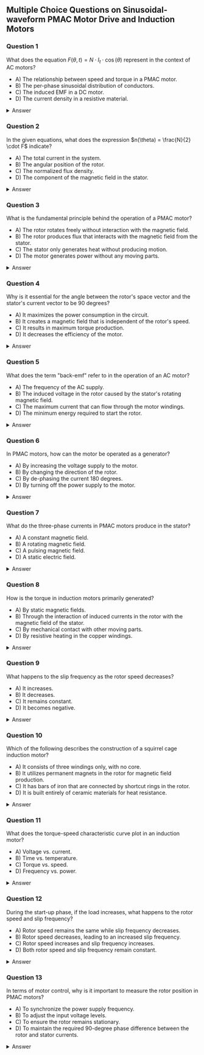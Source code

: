 
## Multiple Choice Questions on Sinusoidal-waveform PMAC Motor Drive and Induction Motors

### Question 1
What does the equation $F(\theta, t) = N \cdot I_t \cdot \cos(\theta)$ represent in the context of AC motors?
- A) The relationship between speed and torque in a PMAC motor.
- B) The per-phase sinusoidal distribution of conductors.
- C) The induced EMF in a DC motor.
- D) The current density in a resistive material.

<details>
<summary>Answer</summary>
B) The per-phase sinusoidal distribution of conductors.
</details>

### Question 2
In the given equations, what does the expression $n(\theta) = \frac{N}{2} \cdot F$ indicate?
- A) The total current in the system.
- B) The angular position of the rotor.
- C) The normalized flux density.
- D) The component of the magnetic field in the stator.

<details>
<summary>Answer</summary>
C) The normalized flux density.
</details>

### Question 3
What is the fundamental principle behind the operation of a PMAC motor?
- A) The rotor rotates freely without interaction with the magnetic field.
- B) The rotor produces flux that interacts with the magnetic field from the stator.
- C) The stator only generates heat without producing motion.
- D) The motor generates power without any moving parts.

<details>
<summary>Answer</summary>
B) The rotor produces flux that interacts with the magnetic field from the stator.
</details>

### Question 4
Why is it essential for the angle between the rotor's space vector and the stator's current vector to be 90 degrees?
- A) It maximizes the power consumption in the circuit.
- B) It creates a magnetic field that is independent of the rotor's speed.
- C) It results in maximum torque production.
- D) It decreases the efficiency of the motor.

<details>
<summary>Answer</summary>
C) It results in maximum torque production.
</details>

### Question 5
What does the term "back-emf" refer to in the operation of an AC motor?
- A) The frequency of the AC supply.
- B) The induced voltage in the rotor caused by the stator's rotating magnetic field.
- C) The maximum current that can flow through the motor windings.
- D) The minimum energy required to start the rotor.

<details>
<summary>Answer</summary>
B) The induced voltage in the rotor caused by the stator's rotating magnetic field.
</details>

### Question 6
In PMAC motors, how can the motor be operated as a generator?
- A) By increasing the voltage supply to the motor.
- B) By changing the direction of the rotor.
- C) By de-phasing the current 180 degrees.
- D) By turning off the power supply to the motor.

<details>
<summary>Answer</summary>
C) By de-phasing the current 180 degrees.
</details>

### Question 7
What do the three-phase currents in PMAC motors produce in the stator?
- A) A constant magnetic field.
- B) A rotating magnetic field.
- C) A pulsing magnetic field.
- D) A static electric field.

<details>
<summary>Answer</summary>
B) A rotating magnetic field.
</details>

### Question 8
How is the torque in induction motors primarily generated?
- A) By static magnetic fields.
- B) Through the interaction of induced currents in the rotor with the magnetic field of the stator.
- C) By mechanical contact with other moving parts.
- D) By resistive heating in the copper windings.

<details>
<summary>Answer</summary>
B) Through the interaction of induced currents in the rotor with the magnetic field of the stator.
</details>

### Question 9
What happens to the slip frequency as the rotor speed decreases?
- A) It increases.
- B) It decreases.
- C) It remains constant.
- D) It becomes negative.

<details>
<summary>Answer</summary>
A) It increases.
</details>

### Question 10
Which of the following describes the construction of a squirrel cage induction motor?
- A) It consists of three windings only, with no core.
- B) It utilizes permanent magnets in the rotor for magnetic field production.
- C) It has bars of iron that are connected by shortcut rings in the rotor.
- D) It is built entirely of ceramic materials for heat resistance.

<details>
<summary>Answer</summary>
C) It has bars of iron that are connected by shortcut rings in the rotor.
</details>

### Question 11
What does the torque-speed characteristic curve plot in an induction motor?
- A) Voltage vs. current.
- B) Time vs. temperature.
- C) Torque vs. speed.
- D) Frequency vs. power.

<details>
<summary>Answer</summary>
C) Torque vs. speed.
</details>

### Question 12
During the start-up phase, if the load increases, what happens to the rotor speed and slip frequency?
- A) Rotor speed remains the same while slip frequency decreases.
- B) Rotor speed decreases, leading to an increased slip frequency.
- C) Rotor speed increases and slip frequency increases.
- D) Both rotor speed and slip frequency remain constant.

<details>
<summary>Answer</summary>
B) Rotor speed decreases, leading to an increased slip frequency.
</details>

### Question 13
In terms of motor control, why is it important to measure the rotor position in PMAC motors?
- A) To synchronize the power supply frequency.
- B) To adjust the input voltage levels.
- C) To ensure the rotor remains stationary.
- D) To maintain the required 90-degree phase difference between the rotor and stator currents.

<details>
<summary>Answer</summary>
D) To maintain the required 90-degree phase difference between the rotor and stator currents.
</details>

